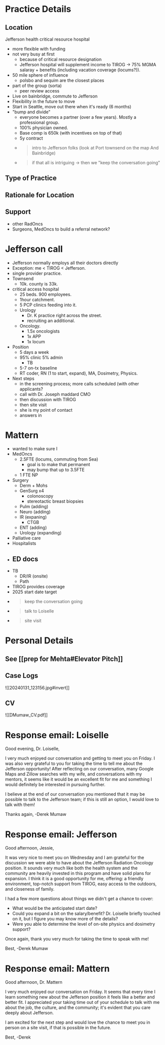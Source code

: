 # Practice Details
## Location
Jefferson health
critical resource hospital 
- more flexible with funding
- not very busy at first
	- because of critical resource designation
	- Jefferson hospital will supplement income to TIROG → 75% MGMA salaray + benefits (including vacation coverage (locums?)). 
- 50 mile sphere of influence
	- polsbo and sequim are the closest places
- part of the group (sorta)
	- peer review access
- Live on bainbridge, commute to Jefferson
- Flexibility in the future to move 
- Start in Seattle, move out there when it's ready (6 months)
- "bump and divide" 
	- everyone becomes a partner (over a few years). Mostly a professional group.
	- 100% physician owned. 
	- Base comp is 650k (with incentives on top of that)
	- 5y contract 
	- > intro to Jefferson folks (look at Port townsend on the map And Bainbridge)
	- > if that all is intriguing → then we "keep the conversation going"
## Type of Practice

## Rationale for Location

## Support
- other RadOncs
- Surgeons, MedOncs to build a referral network?

# Jefferson call
- Jefferson normally employs all their doctors directly
- Exception: me < TIROG < Jefferson. 
- single provider practice. 
- Townsend
	- 10k. county is 33k. 
- critical access hospital
	- 25 beds. 900 employees. 
	- 1hour catchment. 
	- 5 PCP clinics feeding into it. 
	- Urology
		- Dr. K practice right across the street. 
		- recruiting an additional.
	- Oncology. 
		- 1.5x oncologists
		- 1x APP
		- 1x locum
- Position
	- 5 days a week
	- 95% clinic 5% admin
		- TB
	- 5-7 on-tx baseline
	- RT coder, RN (1 to start, expand), MA, Dosimetry, Physics. 
- Next steps
	- in the screening process; more calls scheduled (with other applicants?
	- call with Dr. Joseph maddard CMO
	- then discussion with TIROG 
	- then site visit
	- she is my point of contact
	- answers in

# Mattern
- wanted to make sure I 
- MedOncs
	- 2.5FTE (locums, commuting from Sea)
		- goal is to make that permanent
		- may bump that up to 3.5FTE
	- 1 FTE NP
- Surgery
	- Derm + Mohs
	- GenSurg x4
		- colonoscopy
		- stereotactic breast biopsies
	- Pulm (adding)
	- Neuro (adding)
	- IR (expaning)
		- CTGB
	- ENT (adding)
	- Urology (expanding)
- Palliative care
- Hospitalists
- ED docs
	- 
- TB
	- DR/IR (onsite)
	- Path
- TIROG provides coverage
- 2025 start date target 
- > keep the conversation going
- > talk to Loiselle
- > site visit


# Personal Details
## See [[prep for Mehta#Elevator Pitch]]

## Case Logs
![[20240131_123156.jpg#invert]]

## CV
![[DMumaw_CV.pdf]]

# Response email: Loiselle
Good evening, Dr. Loiselle,

I very much enjoyed our conversation and getting to meet you on Friday. I was also very grateful to you for taking the time to tell me about the Jefferson opportunity! After reflecting on our conversation, many Google Maps and Zillow searches with my wife, and conversations with my mentors, it seems like it would be an excellent fit for me and something I would definitely be interested in pursuing further. 

I believe at the end of our conversation you mentioned that it may be possible to talk to the Jefferson team; if this is still an option, I would love to talk with them!

Thanks again,
-Derek Mumaw

# Response email: Jefferson
Good afternoon, Jessie, 

It was very nice to meet you on Wednesday and I am grateful for the discussion we were able to have about the Jefferson Radiation Oncology position. It sounds very much like both the health system and the community are heavily invested in this program and have solid plans for expansion. I think it is a good opportunity for me, offering: a friendly environment, top-notch support from TIROG, easy access to the outdoors, and closeness of family. 

I had a few more questions about things we didn't get a chance to cover:
- What would be the anticipated start date?
- Could you expand a bit on the salary/benefit? Dr. Loiselle briefly touched on it, but I figure you may know more of the details?
- Were you able to determine the level of on-site physics and dosimetry support?

Once again, thank you very much for taking the time to speak with me!

Best,
-Derek Mumaw

# Response email: Mattern
Good afternoon, Dr. Mattern

I very much enjoyed our conversation on Friday. It seems that every time I learn something new about the Jefferson position it feels like a better and better fit. I appreciated your taking time out of your schedule to talk with me about the job, the culture, and the community; it's evident that you care deeply about Jefferson. 

I am excited for the next step and would love the chance to meet you in person on a site visit, if that is possible in the future.

Best,
-Derek